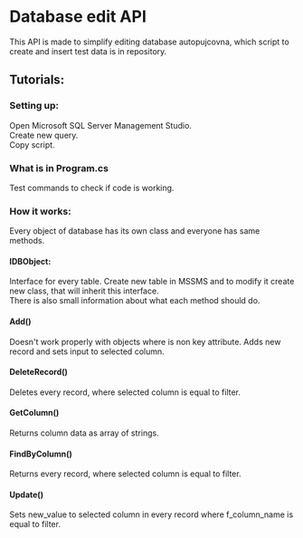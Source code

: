 # Database edit API

This API is made to simplify editing database autopujcovna, which script to create and insert test data is in repository.

## Tutorials:

### Setting up:
Open Microsoft SQL Server Management Studio.  
Create new query.  
Copy script.

### What is in Program.cs
Test commands to check if code is working.

### How it works:
Every object of database has its own class and everyone has same methods.
#### IDBObject:
Interface for every table.
Create new table in MSSMS and to modify it create new class, that will inherit this interface.  
There is also small information about what each method should do.
#### Add()
Doesn't work properly with objects where is non key attribute.
Adds new record and sets input to selected column.
#### DeleteRecord()
Deletes every record, where selected column is equal to filter.
#### GetColumn()
Returns column data as array of strings.
#### FindByColumn()
Returns every record, where selected column is equal to filter.
#### Update()
Sets new_value to selected column in every record where f_column_name is equal to filter.
